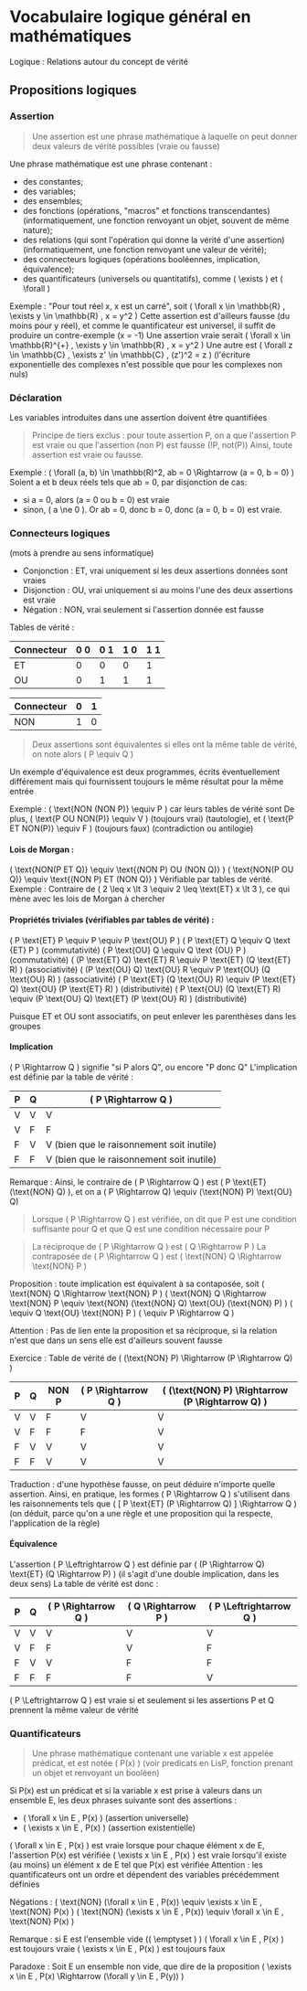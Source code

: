 # Vocabulaire logique général en mathématiques
Logique : Relations autour du concept de vérité

## Propositions logiques
### Assertion
> Une assertion est une phrase mathématique à laquelle on peut donner deux valeurs de vérité possibles (vraie ou fausse)

Une phrase mathématique est une phrase contenant :
- des constantes;
- des variables;
- des ensembles;
- des fonctions (opérations, "macros" et fonctions transcendantes) (informatiquement, une fonction renvoyant un objet, souvent de même nature);
- des relations (qui sont l'opération qui donne la vérité d'une assertion) (informatiquement, une fonction renvoyant une valeur de vérité);
- des connecteurs logiques (opérations booléennes, implication, équivalence);
- des quantificateurs (universels ou quantitatifs), comme \( \exists \) et \( \forall \)

Exemple : "Pour tout réel x, x est un carré", soit \( \forall x \in \mathbb{R} , \exists y \in \mathbb{R} , x = y^2 \)
Cette assertion est d'ailleurs fausse (du moins pour y réel), et comme le quantificateur est universel, il suffit de produire un contre-exemple (x = -1)
Une assertion vraie serait \( \forall x \in \mathbb{R}^{+} , \exists y \in \mathbb{R} , x = y^2 \)
Une autre est \( \forall z \in \mathbb{C} , \exists z' \in \mathbb{C} , (z')^2 = z \)
(l'écriture exponentielle des complexes n'est possible que pour les complexes non nuls)

### Déclaration
Les variables introduites dans une assertion doivent être quantifiées
> Principe de tiers exclus : pour toute assertion P, on a que l'assertion P est vraie ou que l'assertion (non P) est fausse (!P, not(P)) 
> Ainsi, toute assertion est vraie ou fausse.

Exemple : \( \forall (a, b) \in \mathbb(R)^2, ab = 0 \Rightarrow (a = 0, b = 0) \)
Soient a et b deux réels tels que ab = 0, par disjonction de cas:
- si a = 0, alors (a = 0 ou b = 0) est vraie
- sinon, \( a \ne 0 \). Or ab = 0, donc b = 0, donc (a = 0, b = 0) est vraie.

### Connecteurs logiques
(mots à prendre au sens informatique)
- Conjonction : ET, vrai uniquement si les deux assertions données sont vraies
- Disjonction : OU, vrai uniquement si au moins l'une des deux assertions est vraie
- Négation : NON, vrai seulement si l'assertion donnée est fausse

Tables de vérité :

Connecteur | 0 0 | 0 1 | 1 0 | 1 1
---|---|---|---|---
ET | 0 | 0 | 0 | 1
OU | 0 | 1 | 1 | 1

Connecteur | 0 | 1
---|---|---
NON | 1 | 0

> Deux assertions sont équivalentes si elles ont la même table de vérité, on note alors \( P \equiv Q \)

Un exemple d'équivalence est deux programmes, écrits éventuellement différement mais qui fournissent toujours le même résultat pour la même entrée

Exemple : \( \text{NON (NON P)} \equiv P \) car leurs tables de vérité sont
De plus, \( \text{P OU NON(P)} \equiv V \) (toujours vrai) (tautologie), et \( \text{P ET NON(P)} \equiv F \) (toujours faux) (contradiction ou antilogie)

#### Lois de Morgan :
\( \text{NON(P ET Q)} \equiv \text{(NON P) OU (NON Q)} \)
\( \text{NON(P OU Q)} \equiv \text{(NON P) ET (NON Q)} \)
Vérifiable par tables de vérité.
Exemple : Contraire de \( 2 \leq x \lt 3 \equiv 2 \leq \text{ET} x \lt 3 \), ce qui mène avec les lois de Morgan à chercher 

#### Propriétés triviales (vérifiables par tables de vérité) :
\( P \text{ET} P \equiv P \equiv P \text{OU} P \)
\( P \text{ET} Q \equiv Q \text {ET} P \) (commutativité)
\( P \text{OU} Q \equiv Q \text {OU} P \) (commutativité)
\( (P \text{ET} Q) \text{ET} R \equiv P \text{ET} (Q \text{ET} R) \) (associativité)
\( (P \text{OU} Q) \text{OU} R \equiv P \text{OU} (Q \text{OU} R) \) (associativité)
\( P \text{ET} (Q \text{OU} R) \equiv (P \text{ET} Q) \text{OU} (P \text{ET} R) \) (distributivité)
\( P \text{OU} (Q \text{ET} R) \equiv (P \text{OU} Q) \text{ET} (P \text{OU} R) \) (distributivité)

Puisque ET et OU sont associatifs, on peut enlever les parenthèses dans les groupes

#### Implication
\( P \Rightarrow Q \) signifie "si P alors Q", ou encore "P donc Q"
L'implication est définie par la table de vérité :

P | Q | \( P \Rightarrow  Q \)
---|---|---
V | V | V
V | F | F
F | V | V (bien que le raisonnement soit inutile)
F | F | V (bien que le raisonnement soit inutile)

Remarque : Ainsi, le contraire de \( P \Rightarrow Q \) est \( P \text{ET} (\text{NON} Q) \), et on a \( P \Rightarrow Q) \equiv (\text{NON} P) \text{OU} Q\)

> Lorsque \( P \Rightarrow Q \) est vérifiée, on dit que P est une condition suffisante pour Q et que Q est une condition nécessaire pour P

> La réciproque de \( P \Rightarrow Q \) est \( Q \Rightarrow P \)
> La contraposée de \( P \Rightarrow Q \) est \( \text{NON} Q \Rightarrow \text{NON} P \)

Proposition : toute implication est équivalent à sa contaposée, soit \( \text{NON} Q \Rightarrow \text{NON} P \)
\( \text{NON} Q \Rightarrow \text{NON} P  \equiv \text{NON} (\text{NON} Q) \text{OU} (\text{NON} P) \)
\( \equiv Q \text{OU} \text{NON} P \)
\( \equiv P \Rightarrow Q \)

Attention : Pas de lien ente la proposition et sa réciproque, si la relation n'est que dans un sens elle est d'ailleurs souvent fausse

Exercice : Table de vérité de \( (\text{NON} P) \Rightarrow (P \Rightarrow Q) \)

P | Q | NON P | \( P \Rightarrow Q \) | \( (\text{NON} P) \Rightarrow (P \Rightarrow Q) \)
---|---|---|---|---
V | V | F | V | V
V | F | F | F | V
F | V | V | V | V
F | F | V | V | V

Traduction : d'une hypothèse fausse, on peut déduire n'importe quelle assertion.
Ainsi, en pratique, les formes \( P \Rightarrow Q \) s'utilisent dans les raisonnements tels que  \( [ P \text{ET} (P \Rightarrow Q) ] \Rightarrow Q \) (on déduit, parce qu'on a une règle et une proposition qui la respecte, l'application de la règle)

#### Équivalence
L'assertion \( P \Leftrightarrow Q \) est définie par \( (P \Rightarrow Q) \text{ET} (Q \Rightarrow P) \) (il s'agit d'une double implication, dans les deux sens)
La table de vérité est donc :

P | Q | \( P \Rightarrow Q \) | \( Q \Rightarrow P \) | \( P \Leftrightarrow Q \)
---|---|---|---|---
V | V | V | V | V
V | F | F | V | F
F | V | V | F | F
F | F | F | F | V

\( P \Leftrightarrow Q \) est vraie si et seulement si les assertions P et Q prennent la même valeur de vérité

### Quantificateurs
> Une phrase mathématique contenant une variable x est appelée prédicat, et est notée \( P(x) \) (voir predicats en LisP, fonction prenant un objet et renvoyant un booléen)

Si P(x) est un prédicat et si la variable x est prise à valeurs dans un ensemble E, les deux phrases suivante sont des assertions :
- \( \forall x \in E , P(x) \) (assertion universelle)
- \( \exists x \in E , P(x) \) (assertion existentielle)

\( \forall x \in E , P(x) \) est vraie lorsque pour chaque élément x de E, l'assertion P(x) est vérifiée
\( \exists x \in E , P(x) \) est vraie lorsqu'il existe (au moins) un élément x de E tel que P(x) est vérifiée
Attention : les quantificateurs ont un ordre et dépendent des variables précédemment définies

Négations :
\( \text{NON} (\forall x \in E , P(x)) \equiv \exists x \in E , \text{NON} P(x) \)
\( \text{NON} (\exists x \in E , P(x)) \equiv \forall x \in E , \text{NON} P(x) \)

Remarque : si E est l'ensemble vide (\( \emptyset \) )
\( \forall x \in E , P(x) \) est toujours vraie
\( \exists x \in E , P(x) \) est toujours faux

Paradoxe : Soit E un ensemble non vide, que dire de la proposition \( \exists x \in E , P(x) \Rightarrow (\forall y \in E , P(y)) \)
